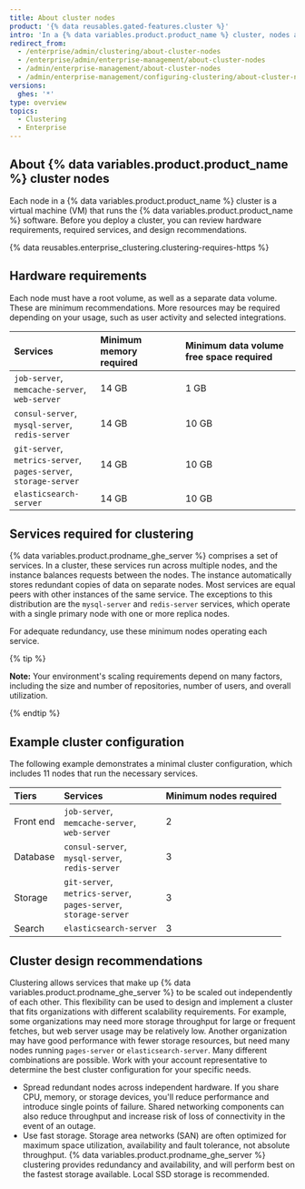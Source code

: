 ```yaml
---
title: About cluster nodes
product: '{% data reusables.gated-features.cluster %}'
intro: 'In a {% data variables.product.product_name %} cluster, nodes are individual virtual machines (VMs) running the {% data variables.product.prodname_ghe_server %} software that comprise the instance. Each node runs a set of services.'
redirect_from:
  - /enterprise/admin/clustering/about-cluster-nodes
  - /enterprise/admin/enterprise-management/about-cluster-nodes
  - /admin/enterprise-management/about-cluster-nodes
  - /admin/enterprise-management/configuring-clustering/about-cluster-nodes
versions:
  ghes: '*'
type: overview
topics:
  - Clustering
  - Enterprise
---
```


## About {% data variables.product.product_name %} cluster nodes

Each node in a {% data variables.product.product_name %} cluster is a virtual machine (VM) that runs the {% data variables.product.product_name %} software. Before you deploy a cluster, you can review hardware requirements, required services, and design recommendations.

{% data reusables.enterprise_clustering.clustering-requires-https %}

## Hardware requirements

Each node must have a root volume, as well as a separate data volume. These are minimum recommendations. More resources may be required depending on your usage, such as user activity and selected integrations.

| Services | Minimum memory required | Minimum data volume free space required |
| :- | :- | :- |
| `job-server`,<br/>`memcache-server`,<br/>`web-server` | 14 GB | 1 GB |
| `consul-server`,<br/>`mysql-server`,<br/>`redis-server` | 14 GB | 10 GB |
| `git-server`,<br/>`metrics-server`,<br/>`pages-server`,<br/>`storage-server` | 14 GB | 10 GB |
| `elasticsearch-server` | 14 GB | 10 GB |

## Services required for clustering

{% data variables.product.prodname_ghe_server %} comprises a set of services. In a cluster, these services run across multiple nodes, and the instance balances requests between the nodes. The instance automatically stores redundant copies of data on separate nodes. Most services are equal peers with other instances of the same service. The exceptions to this distribution are the `mysql-server` and `redis-server` services, which operate with a single primary node with one or more replica nodes.

For adequate redundancy, use these minimum nodes operating each service.

{% tip %}

**Note:** Your environment's scaling requirements depend on many factors, including the size and number of repositories, number of users, and overall utilization.

{% endtip %}

## Example cluster configuration

The following example demonstrates a minimal cluster configuration, which includes 11 nodes that run the necessary services.

| Tiers | Services | Minimum nodes required |
| :- | :- | :- |
| Front end | `job-server`,<br/>`memcache-server`,<br/>`web-server` | 2 |
| Database | `consul-server`,<br/>`mysql-server`,<br/>`redis-server` | 3 |
| Storage | `git-server`,<br/>`metrics-server`,<br/>`pages-server`,<br/>`storage-server` | 3 |
| Search | `elasticsearch-server` | 3 |

## Cluster design recommendations

Clustering allows services that make up {% data variables.product.prodname_ghe_server %} to be scaled out independently of each other. This flexibility can be used to design and implement a cluster that fits organizations with different scalability requirements. For example, some organizations may need more storage throughput for large or frequent fetches, but web server usage may be relatively low. Another organization may have good performance with fewer storage resources, but need many nodes running `pages-server` or `elasticsearch-server`. Many different combinations are possible. Work with your account representative to determine the best cluster configuration for your specific needs.

- Spread redundant nodes across independent hardware. If you share CPU, memory, or storage devices, you'll reduce performance and introduce single points of failure. Shared networking components can also reduce throughput and increase risk of loss of connectivity in the event of an outage.
- Use fast storage. Storage area networks (SAN) are often optimized for maximum space utilization, availability and fault tolerance, not absolute throughput. {% data variables.product.prodname_ghe_server %} clustering provides redundancy and availability, and will perform best on the fastest storage available. Local SSD storage is recommended.

